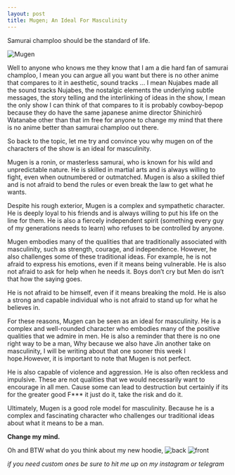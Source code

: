 ```yaml
---
layout: post
title: Mugen; An Ideal For Masculinity
---
```


Samurai champloo should be the standard of life.



![Mugen](https://i.imgur.com/x6VAb3z.jpg)

Well to anyone who knows me they know that I am a die hard fan of samurai champloo, I mean you can argue all you want but there is no other anime that compares to it in aesthetic, sound tracks … I mean Nujabes made all the sound tracks Nujabes, the nostalgic elements the underlying subtle messages, the story telling and the interlinking of ideas in the show, I mean the only show I can think of that compares to it is probably cowboy-bepop because they do have the same japanese anime director Shinichirō Watanabe other than that im free for anyone to change my mind that there is no anime better than samurai champloo out there. 

So back to the topic, let me try and convince you why mugen on of the characters of the show is an ideal for masculinity.

Mugen is a ronin, or masterless samurai, who is known for his wild and unpredictable nature. He is skilled in martial arts and is always willing to fight, even when outnumbered or outmatched. Mugen is also a skilled thief and is not afraid to bend the rules or even break the law to get what he wants.

Despite his rough exterior, Mugen is a complex and sympathetic character. He is deeply loyal to his friends and is always willing to put his life on the line for them. He is also a fiercely independent spirit (something every guy of my generations needs to learn) who refuses to be controlled by anyone. 

Mugen embodies many of the qualities that are traditionally associated with masculinity, such as strength, courage, and independence. However, he also challenges some of these traditional ideas. For example, he is not afraid to express his emotions, even if it means being vulnerable. He is also not afraid to ask for help when he needs it. Boys don’t cry but Men do isn’t that how the saying goes.

He is not afraid to be himself, even if it means breaking the mold. He is also a strong and capable individual who is not afraid to stand up for what he believes in. 

For these reasons, Mugen can be seen as an ideal for masculinity. He is a complex and well-rounded character who embodies many of the positive qualities that we admire in men. He is also a reminder that there is no one right way to be a man, Why because we also have Jin another take on masculinity, I will be writing about that one sooner this week I hope.However, it is important to note that Mugen is not perfect. 

He is also capable of violence and aggression. He is also often reckless and impulsive. These are not qualities that we would necessarily want to encourage in all men. Cause some can lead to destruction but certainly if its for the greater good F*** it just do it, take the risk and do it.

Ultimately, Mugen is a good role model for masculinity. Because he is a complex and fascinating character who challenges our traditional ideas about what it means to be a man.

**Change my mind.**

Oh and BTW what do you think about my new hoodie, 
![back](https://i.imgur.com/2p5uzC2.png)
![front](https://i.imgur.com/LtzbC7X.png)

*if you need custom ones be sure to hit me up on my instagram or telegram*


